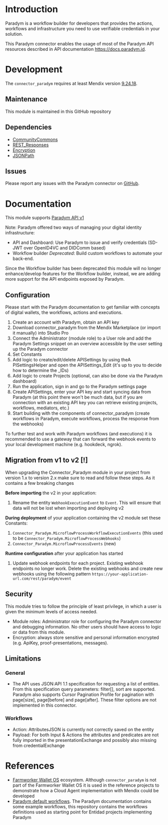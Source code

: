 # Introduction

Paradym is a workflow builder for developers that provides the actions, workflows and infrastructure you need to use verifiable credentials in your solution.

This Paradym connector enables the usage of most of the Paradym API resources described in API documentation https://docs.paradym.id. 


# Development

The `connector_paradym` requires at least Mendix version [9.24.18](https://marketplace.mendix.com/link/studiopro/9.24.18).

## Maintenance

This module is maintained in this GitHub repository

## Dependencies

- [CommunityCommons](https://marketplace.mendix.com/link/component/170)
- [REST_Responses](https://marketplace.mendix.com/link/component/118687)
- [Encryption](https://marketplace.mendix.com/link/component/1011)
- [JSONPath](https://marketplace.mendix.com/link/component/107685)

## Issues

Please report any issues with the Paradym connector on [GitHub](https://github.com/Entidad/connector_paradym/issues).

# Documentation

This module supports [Paradym API v1](https://paradym.id/reference?full)

Note: Paradym offered two ways of managing your digital identity infrastructure:

- API and Dashboard: Use Paradym to issue and verify credentials (SD-JWT over OpenID4VC and DIDComm based)
- Workflow builder *Deprecated*: Build custom workflows to automate your back-end.

Since the Workflow builder has been deprecated this module will no longer enhance/develop features for the Workflow builder, instead, we are adding more support for the API endpoints exposed by Paradym.

## Configuration

Please start with the Paradym documentation to get familiar with concepts of digital wallets, the workflows, actions and executions.

1. Create an account with Paradym, obtain an API key
1. Download connector_paradym from the Mendix Marketplace (or import it manually) into Studio Pro
1. Connect the Administrator (module role) to a User role and add the Paradym Settings snippet on an overview accessible by the user setting up the Paradym connector
1. Set Constants
1. Add logic to create/edit/delete APISettings by using theA PISettingsHelper and open the APISettings_Edit (it's up to you to decide how to determine the _IDs)
1. Add logic to create Projects (optional, can also be done via the Paradym dashboard)
1. Run the application, sign in and go to the Paradym settings page
1. Create APISettings, enter your API key and start syncing data from Paradym (at this point there won't be much data, but if you are connection with an existing API key you can retrieve existing projects, workflows, mediators, etc.)
1. Start building with the components of connector_paradym (create workflows in Paradym, execute workflows, process the response from the webhooks)

To further test and work with Paradym workflows (and executions) it is recommended to use a gateway that can forward the webhook events to your local development machine (e.g. hookdeck, ngrok).

## Migration from v1 to v2 [!]

When upgrading the Connector_Paradym module in your project from version 1.x to version 2.x make sure to read and follow these steps. As it contains a few breaking changes

**Before importing** the v2 in your application:

1. Rename the entity `WebhookExecutionEvent` to `Event`. This will ensure that data will not be lost when importing and deploying v2

**During deployment** of your application containing the v2 module set these Constants:

1. `Connector_Paradym.MicroflowProcessWorkflowExecutionEvents` (this used to be `Connector_Paradym.MicroflowProcessWebhooks`)
1. `Connector_Paradym.MicroflowProcessEvents` (new)

**Runtime configuration** after your application has started

1. Update webhook endpoints for each project. Existing webhook endpoints no longer work. Delete the existing webhooks and create new webhooks using the following pattern `https://your-application-url.com/rest/paradym/event`

## Security

This module tries to follow the principle of least privilege, in which a user is given the minimum levels of access needed. 

- Module roles: Administrator role for configuring the Paradym connector and debugging information. No other users should have access to logic or data from this module.
- Encryption: always store sensitive and personal information encrypted (e.g. ApiKey, proof-presentations, messages).

## Limitations

### General

- The API uses JSON:API 1.1 specification for requesting a list of entities. From this specification query parameters: filter[], sort are supported. Paradym also supports Cursor Pagination Profile for pagination with page[size], page[before] and page[after]. These filter options are not implemented in this connector.

### Workflows

- Action: AttributesJSON is currently not correctly saved on the entity
- Payload: For both Input & Actions the attributes and predicates are not fully imported in the presentationExchange and possibly also missing from credentialExchange

# References
- [Farmworker Wallet OS](https://tac.openwallet.foundation/projects/fwos/) ecosystem. Although `connector_paradym` is not part of the Farmworker Wallet OS it is used in the reference projects to demonstrate how a Cloud Agent implementation with Mendix could be developed
- [Paradym default workflows](https://github.com/Entidad/paradym-default-workflows). The Paradym documentation contains some example workflows, this repository contains the workflows definitions used as starting point for Entidad projects implementing Paradym